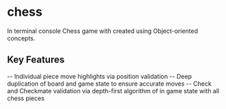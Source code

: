 # chess

In terminal console Chess game with created using Object-oriented concepts.

## Key Features ##

-- Individual piece move highlights via position validation
-- Deep duplication of board and game state to ensure accurate moves
-- Check and Checkmate validation via depth-first algorithm of in game state with all chess pieces

